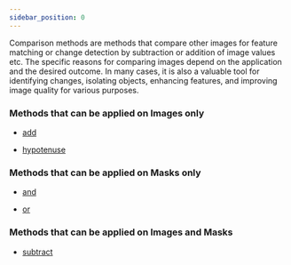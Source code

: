 ```yaml
---
sidebar_position: 0
---
```


Comparison methods are methods that compare other images for feature matching or change detection by subtraction or addition of image values etc.
The specific reasons for comparing images depend on the application and the desired outcome. In many cases, it is also a valuable tool for identifying changes, isolating objects, enhancing features, and improving image quality for various purposes.

### Methods that can be applied on Images only

- [add](./Addition.md 'internal link on add')

- [hypotenuse](./Hypotenuse.md 'internal link on hypotenuse')

### Methods that can be applied on Masks only

- [and](./Logical%20conjunction.md 'internal link on and')

- [or](./Logical%20disjunction.md 'internal link on or')

### Methods that can be applied on Images and Masks

- [subtract](./Subtraction.md 'internal link on subtract')
